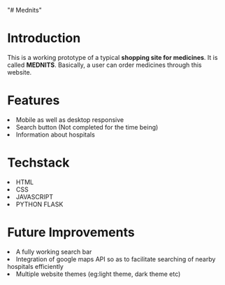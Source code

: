 "# Mednits" 
<h1>Introduction</h1>
<p>
  This is a working prototype of a typical <b>shopping site for medicines</b>. It is called <b>MEDNITS</b>. Basically, a user can order medicines through this website. 
</p>
<h1>Features</h1>
<p>
  <li>Mobile as well as desktop responsive</li>
  <li>Search button (Not completed for the time being)</li>
  <li>Information about hospitals</li>
</p>
<h1>Techstack</h1>
<p>
  <li>HTML</li>
  <li>CSS</li>
  <li>JAVASCRIPT</li>
  <li>PYTHON FLASK</li>
</p>
<h1>Future Improvements</h1>
<p>
  <li>A fully working search bar</li>
  <li>Integration of google maps API so as to facilitate searching of nearby hospitals efficiently</li>
  <li>Multiple website themes (eg:light theme, dark theme etc)</li>
</p>
